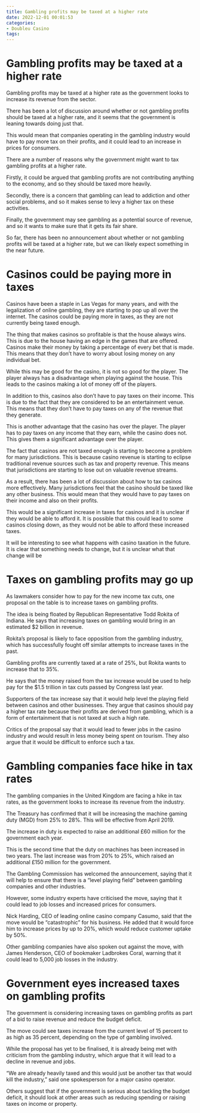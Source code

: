 ```yaml
---
title: Gambling profits may be taxed at a higher rate
date: 2022-12-01 00:01:53
categories:
- Doubleu Casino
tags:
---
```



#  Gambling profits may be taxed at a higher rate

Gambling profits may be taxed at a higher rate as the government looks to increase its revenue from the sector.

There has been a lot of discussion around whether or not gambling profits should be taxed at a higher rate, and it seems that the government is leaning towards doing just that.

This would mean that companies operating in the gambling industry would have to pay more tax on their profits, and it could lead to an increase in prices for consumers.

There are a number of reasons why the government might want to tax gambling profits at a higher rate.

 Firstly, it could be argued that gambling profits are not contributing anything to the economy, and so they should be taxed more heavily.

Secondly, there is a concern that gambling can lead to addiction and other social problems, and so it makes sense to levy a higher tax on these activities.

Finally, the government may see gambling as a potential source of revenue, and so it wants to make sure that it gets its fair share.

So far, there has been no announcement about whether or not gambling profits will be taxed at a higher rate, but we can likely expect something in the near future.

#  Casinos could be paying more in taxes

Casinos have been a staple in Las Vegas for many years, and with the legalization of online gambling, they are starting to pop up all over the internet. The casinos could be paying more in taxes, as they are not currently being taxed enough.

The thing that makes casinos so profitable is that the house always wins. This is due to the house having an edge in the games that are offered. Casinos make their money by taking a percentage of every bet that is made. This means that they don’t have to worry about losing money on any individual bet.

While this may be good for the casino, it is not so good for the player. The player always has a disadvantage when playing against the house. This leads to the casinos making a lot of money off of the players.

In addition to this, casinos also don’t have to pay taxes on their income. This is due to the fact that they are considered to be an entertainment venue. This means that they don’t have to pay taxes on any of the revenue that they generate.

This is another advantage that the casino has over the player. The player has to pay taxes on any income that they earn, while the casino does not. This gives them a significant advantage over the player.

The fact that casinos are not taxed enough is starting to become a problem for many jurisdictions. This is because casino revenue is starting to eclipse traditional revenue sources such as tax and property revenue. This means that jurisdictions are starting to lose out on valuable revenue streams.

As a result, there has been a lot of discussion about how to tax casinos more effectively. Many jurisdictions feel that the casino should be taxed like any other business. This would mean that they would have to pay taxes on their income and also on their profits.

This would be a significant increase in taxes for casinos and it is unclear if they would be able to afford it. It is possible that this could lead to some casinos closing down, as they would not be able to afford these increased taxes.

It will be interesting to see what happens with casino taxation in the future. It is clear that something needs to change, but it is unclear what that change will be

#  Taxes on gambling profits may go up

As lawmakers consider how to pay for the new income tax cuts, one proposal on the table is to increase taxes on gambling profits.

The idea is being floated by Republican Representative Todd Rokita of Indiana. He says that increasing taxes on gambling would bring in an estimated $2 billion in revenue.

Rokita’s proposal is likely to face opposition from the gambling industry, which has successfully fought off similar attempts to increase taxes in the past.

Gambling profits are currently taxed at a rate of 25%, but Rokita wants to increase that to 35%.

He says that the money raised from the tax increase would be used to help pay for the $1.5 trillion in tax cuts passed by Congress last year.

Supporters of the tax increase say that it would help level the playing field between casinos and other businesses. They argue that casinos should pay a higher tax rate because their profits are derived from gambling, which is a form of entertainment that is not taxed at such a high rate.

Critics of the proposal say that it would lead to fewer jobs in the casino industry and would result in less money being spent on tourism. They also argue that it would be difficult to enforce such a tax.

#  Gambling companies face hike in tax rates

The gambling companies in the United Kingdom are facing a hike in tax rates, as the government looks to increase its revenue from the industry.

The Treasury has confirmed that it will be increasing the machine gaming duty (MGD) from 25% to 28%. This will be effective from April 2019.

The increase in duty is expected to raise an additional £60 million for the government each year.

This is the second time that the duty on machines has been increased in two years. The last increase was from 20% to 25%, which raised an additional £150 million for the government.

The Gambling Commission has welcomed the announcement, saying that it will help to ensure that there is a “level playing field” between gambling companies and other industries.

However, some industry experts have criticised the move, saying that it could lead to job losses and increased prices for consumers.

Nick Harding, CEO of leading online casino company Casumo, said that the move would be “catastrophic” for his business. He added that it would force him to increase prices by up to 20%, which would reduce customer uptake by 50%.

Other gambling companies have also spoken out against the move, with James Henderson, CEO of bookmaker Ladbrokes Coral, warning that it could lead to 5,000 job losses in the industry.

#  Government eyes increased taxes on gambling profits

The government is considering increasing taxes on gambling profits as part of a bid to raise revenue and reduce the budget deficit.

The move could see taxes increase from the current level of 15 percent to as high as 35 percent, depending on the type of gambling involved.

While the proposal has yet to be finalised, it is already being met with criticism from the gambling industry, which argue that it will lead to a decline in revenue and jobs.

“We are already heavily taxed and this would just be another tax that would kill the industry,” said one spokesperson for a major casino operator.

Others suggest that if the government is serious about tackling the budget deficit, it should look at other areas such as reducing spending or raising taxes on income or property.